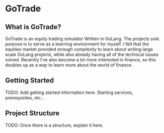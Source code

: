# GoTrade
## What is GoTrade?
GoTrade is an equity trading simulator Written in GoLang. The projects sole purpose is to serve as a learning environment for myself. I felt that the equities market provided enough complexity to learn about writing large scale GoLang projects, while also already having all of the technical issues solved. Recently I've also become a lot more interested in finance, so this doubles up as a way to learn more about the world of finance.

## Getting Started
TODO: Add getting started information here. Starting services, prerequisites, etc...

## Project Structure
TODO: Once there is a structure, explain it here.